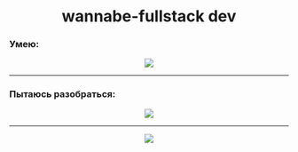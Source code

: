 <h1 align="center">wannabe-fullstack dev</h1>

### Умею:
<p align="center">
  <a href="https://skillicons.dev">
    <img src="https://skillicons.dev/icons?i=ts,react,nodejs,docker,python,bun" />
  </a>
</p>
<hr />

### Пытаюсь разобраться:
<p align="center">
  <a href="https://skillicons.dev">
    <img src="https://skillicons.dev/icons?i=go,rabbitmq,kafka,k8s,vue,graphql" />
  </a>
</p>
<hr />
<p align="center">
<img src="https://github-profile-summary-cards.vercel.app/api/cards/profile-details?username=tinarao&theme=solarized_dark" />
</p>
